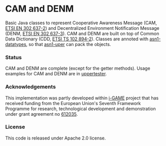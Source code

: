# CAM and DENM

Basic Java classes to represent Cooperative Awareness Message (CAM, [ETSI EN 302 637-2](http://webapp.etsi.org/workprogram/Report_WorkItem.asp?WKI_ID=37126)) and Decentralized Environment Notification Message (DENM, [ETSI EN 302 637-3](http://webapp.etsi.org/workprogram/Report_WorkItem.asp?WKI_ID=37127)). CAM and DENM are built on top of Common Data Dictionary (CDD, [ETSI TS 102 894-2](http://webapp.etsi.org/workprogram/Report_WorkItem.asp?WKI_ID=43353)). Classes are annoted with [asn1-datatypes](https://github.com/alexvoronov/gcdc-asn1), so that [asn1-uper](https://github.com/alexvoronov/gcdc-asn1) can pack the objects.

### Status

CAM and DENM are complete (except for the getter methods). Usage examples for CAM and DENM are in [uppertester](https://github.com/alexvoronov/geonetworking/tree/master/uppertester).


### Acknowledgements
This implementation was partly developed within [i-GAME](http://gcdc.net/i-game) project that has received funding from the European Union's Seventh Framework Programme for research, technological development and demonstration under grant agreement no [612035](http://cordis.europa.eu/project/rcn/110506_en.html).


### License

This code is released under Apache 2.0 license.
